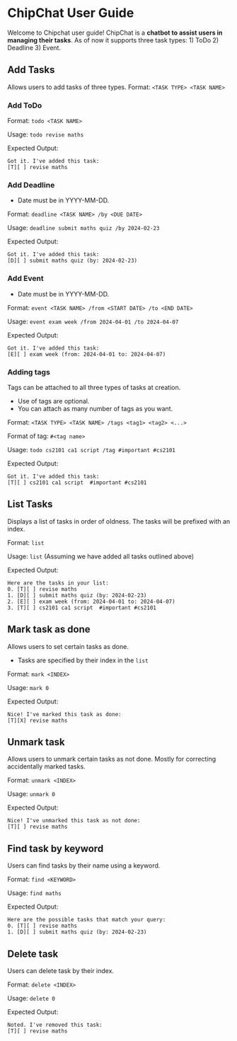 # ChipChat User Guide

Welcome to Chipchat user guide! ChipChat is a **chatbot to assist users in managing their tasks**. As of now it supports three task types: 1) ToDo 2) Deadline 3) Event. 

## Add Tasks
Allows users to add tasks of three types.
Format: `<TASK TYPE> <TASK NAME>`

### Add ToDo
Format: `todo <TASK NAME>`

Usage: `todo revise maths`

Expected Output:

```
Got it. I've added this task: 
[T][ ] revise maths
```

### Add Deadline
- Date must be in YYYY-MM-DD. 

Format: `deadline <TASK NAME> /by <DUE DATE>`

Usage: `deadline submit maths quiz /by 2024-02-23`

Expected Output:
```
Got it. I've added this task:
[D][ ] submit maths quiz (by: 2024-02-23)
```

### Add Event
- Date must be in YYYY-MM-DD.

Format: `event <TASK NAME> /from <START DATE> /to <END DATE>`

Usage: `event exam week /from 2024-04-01 /to 2024-04-07`

Expected Output:
```
Got it. I've added this task:
[E][ ] exam week (from: 2024-04-01 to: 2024-04-07)
```

### Adding tags
Tags can be attached to all three types of tasks at creation.
- Use of tags are optional.
- You can attach as many number of tags as you want.

Format: `<TASK TYPE> <TASK NAME> /tags <tag1> <tag2> <...>`

Format of tag: `#<tag name>`

Usage: `todo cs2101 ca1 script /tag #important #cs2101`

Expected Output:
```
Got it. I've added this task:
[T][ ] cs2101 ca1 script  #important #cs2101
```

## List Tasks
Displays a list of tasks in order of oldness. The tasks will be prefixed with an index.

Format: `list`

Usage: `list` (Assuming we have added all tasks outlined above)

Expected Output:
```
Here are the tasks in your list:
0. [T][ ] revise maths
1. [D][ ] submit maths quiz (by: 2024-02-23)
2. [E][ ] exam week (from: 2024-04-01 to: 2024-04-07)
3. [T][ ] cs2101 ca1 script  #important #cs2101
```


## Mark task as done
Allows users to set certain tasks as done. 
- Tasks are specified by their index in the `list`

Format: `mark <INDEX>`

Usage: `mark 0`

Expected Output: 
```
Nice! I've marked this task as done:
[T][X] revise maths
```

## Unmark task
Allows users to unmark certain tasks as not done. Mostly for correcting accidentally marked tasks.

Format: `unmark <INDEX>`

Usage: `unmark 0`

Expected Output:
```
Nice! I've unmarked this task as not done:
[T][ ] revise maths
```

## Find task by keyword
Users can find tasks by their name using a keyword.

Format: `find <KEYWORD>`

Usage: `find maths`

Expected Output:
```
Here are the possible tasks that match your query:
0. [T][ ] revise maths
1. [D][ ] submit maths quiz (by: 2024-02-23)
```

## Delete task
Users can delete task by their index.

Format: `delete <INDEX>`

Usage: `delete 0`

Expected Output:
```
Noted. I've removed this task:
[T][ ] revise maths
```

